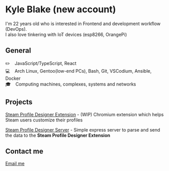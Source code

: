 # Kyle Blake (new account)
I'm 22 years old who is interested in Frontend and development workflow (DevOps). <br />
I also love tinkering with IoT devices (esp8266, OrangePi)

## General
✏️ &ensp; JavaScript/TypeScript, React <br/>
💻 &ensp; Arch Linux, Gentoo(low-end PCs), Bash, Git, VSCodium, Ansible, Docker <br/>
🎓 &ensp; Computing machines, complexes, systems and networks

## Projects
[Steam Profile Designer Extension](https://github.com/kyceblake/steam-profile-designer-client) - (WIP) Chromium extension which helps Steam users customize their profiles 

[Steam Profile Designer Server](https://github.com/kyceblake/steam-profile-designer-server) - Simple express server to parse and send the data to the **Steam Profile Designer Extension**
## Contact me
<a href="mailto:&#x63;&#x6F;&#x6E;&#x74;&#x61;&#x63;&#x74;&commat;&#x6B;&#x79;&#x63;&#x65;&#x62;&#x6C;&#x61;&#x6B;&#x65;&period;&#x63;&#x6F;&#x6D;">Email me</a>
